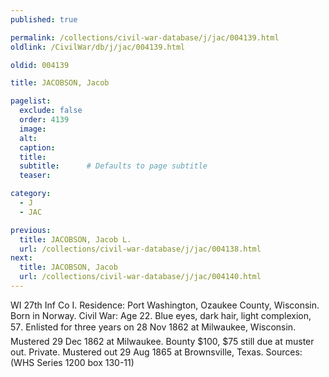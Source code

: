 ```yaml
---
published: true

permalink: /collections/civil-war-database/j/jac/004139.html
oldlink: /CivilWar/db/j/jac/004139.html

oldid: 004139

title: JACOBSON, Jacob

pagelist:
  exclude: false
  order: 4139
  image: 
  alt:
  caption:
  title:
  subtitle:      # Defaults to page subtitle
  teaser:

category: 
  - J 
  - JAC

previous:
  title: JACOBSON, Jacob L.
  url: /collections/civil-war-database/j/jac/004138.html  
next:
  title: JACOBSON, Jacob
  url: /collections/civil-war-database/j/jac/004140.html   
---
```

WI 27th Inf Co I. Residence: Port Washington, Ozaukee County, Wisconsin. Born in Norway. Civil War: Age 22. Blue eyes, dark hair, light complexion, 5&#146;7&#148;. Enlisted for three years on 28 Nov 1862 at Milwaukee, Wisconsin. Mustered 29 Dec 1862 at Milwaukee. Bounty $100, $75 still due at muster out. Private. Mustered out 29 Aug 1865 at Brownsville, Texas. Sources: (WHS Series 1200 box 130-11)